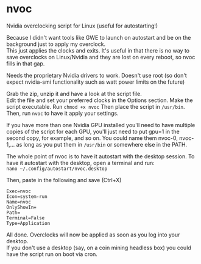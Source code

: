 # nvoc
Nvidia overclocking script for Linux (useful for autostarting!)

Because I didn't want tools like GWE to launch on autostart and be on the background just to apply my overclock.  
This just applies the clocks and exits. It's useful in that there is no way to save overclocks on Linux/Nvidia and they are
lost on every reboot, so nvoc fills in that gap.

Needs the proprietary Nvidia drivers to work.
Doesn't use root (so don't expect nvidia-smi functionality such as watt power limits on the future)

Grab the zip, unzip it and have a look at the script file.  
Edit the file and set your preferred clocks in the Options section. 
Make the script executable. Run `chmod +x nvoc`
Then place the script in `/usr/bin`. Then, run `nvoc` to have it apply your settings.

If you have more than one Nvidia GPU installed you'll need to have multiple copies of the script for each GPU, you'll just need to put gpu=1 in the second copy, for example, and so on. You could name them nvoc-0, nvoc-1,... as long as you put them in `/usr/bin` or somewhere else in the PATH.

The whole point of nvoc is to have it autostart with the desktop session.
To have it autostart with the desktop, open a terminal and run:  
`nano ~/.config/autostart/nvoc.desktop`

Then, paste in the following and save (Ctrl+X)
```
Exec=nvoc
Icon=system-run
Name=nvoc
OnlyShowIn=
Path=
Terminal=False
Type=Application
```
All done. Overclocks will now be applied as soon as you log into your desktop.  
If you don't use a desktop (say, on a coin mining headless box) you could have the script run on boot via cron.
